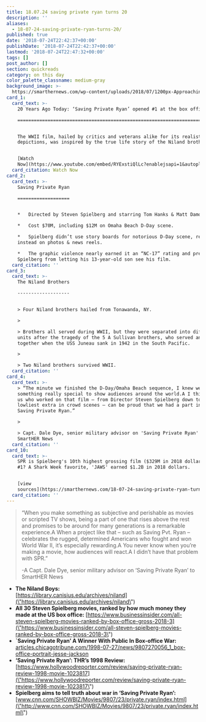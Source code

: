 ```yaml
---
title: 18.07.24 saving private ryan turns 20
description: ''
aliases:
  - 18-07-24-saving-private-ryan-turns-20/
published: true
date: '2018-07-24T22:42:37+00:00'
publishDate: '2018-07-24T22:42:37+00:00'
lastmod: '2018-07-24T22:47:32+00:00'
tags: []
post_author: []
section: quickreads
category: on this day
color_palette_classname: medium-gray
background_image: >-
  https://smarthernews.com/wp-content/uploads/2018/07/1200px-Approaching_Omaha.jpg
card_1:
  card_text: >-
    20 Years Ago Today: ‘Saving Private Ryan’ opened #1 at the box office

    =====================================================================


    The WWII film, hailed by critics and veterans alike for its realistic battle
    depictions, was inspired by the true life story of the Niland brothers.


    [Watch
    Now](https://www.youtube.com/embed/RYExstiQlLc?enablejsapi=1&autoplay=1&rel=0)
  card_citation: Watch Now
card_2:
  card_text: >-
    Saving Private Ryan

    ===================


    *   Directed by Steven Spielberg and starring Tom Hanks & Matt Damon

    *   Cost $70M, including $12M on Omaha Beach D-Day scene.

    *   Spielberg didn’t use story boards for notorious D-Day scene, relying
    instead on photos & news reels.

    *   The graphic violence nearly earned it an “NC-17” rating and prevented
    Spielberg from letting his 13-year-old son see his film.
  card_citation: ''
card_3:
  card_text: >-
    The Niland Brothers

    -------------------


    > Four Niland brothers hailed from Tonawanda, NY.

    > 

    > Brothers all served during WWII, but they were separated into different
    units after the tragedy of the 5 A Sullivan brothers, who served and died
    together when the USS Juneau sank in 1942 in the South Pacific.

    > 

    > Two Niland brothers survived WWII.
  card_citation: ''
card_4:
  card_text: >-
    > “The minute we finished the D-Day/Omaha Beach sequence, I knew we had
    something really special to show audiences around the world.A I think all of
    us who worked on that film – from Director Steven Spielberg down to the
    lowliest extra in crowd scenes – can be proud that we had a part in making
    Saving Private Ryan.”

    > 

    > Capt. Dale Dye, senior military advisor on 'Saving Private Ryan' to
    SmartHER News
  card_citation: ''
card_10:
  card_text: >-
    SPR is Spielberg's 10th highest grossing film ($329M in 2018 dollars). His
    #1? A Shark Week favorite, 'JAWS' earned $1.2B in 2018 dollars.


    [view
    sources](https://smarthernews.com/18-07-24-saving-private-ryan-turns-20/)
  card_citation: ''
---
```

> “When you make something as subjective and perishable as movies or scripted TV shows, being a part of one that rises above the rest and promises to be around for many generations is a remarkable experience.A When a project like that – such as Saving Pvt. Ryan – celebrates the rugged, determined Americans who fought and won World War II, it’s especially rewarding.A You never know when you’re making a movie, how audiences will react.A I didn’t have that problem with SPR.”
> 
> \-A Capt. Dale Dye, senior military advisor on ‘Saving Private Ryan’ to SmartHER News

*   **The Niland Boys:**  
    [https://library.canisius.edu/archives/niland](\"https://library.canisius.edu/archives/niland\")
*   **All 30 Steven Spielberg movies, ranked by how much money they made at the US box office:** [https://www.businessinsider.com/all-steven-spielberg-movies-ranked-by-box-office-gross-2018-3](\"https://www.businessinsider.com/all-steven-spielberg-movies-ranked-by-box-office-gross-2018-3\")
*   **\`Saving Private Ryan’ A Winner With Public In Box-office War:**  
    [articles.chicagotribune.com/1998-07-27/news/9807270056\_1\_box-office-portrait-jesse-jackson](\"http://articles.chicagotribune.com/1998-07-27/news/9807270056_1_box-office-portrait-jesse-jackson\")
*   **‘Saving Private Ryan’: THR’s 1998 Review:**  
    [https://www.hollywoodreporter.com/review/saving-private-ryan-review-1998-movie-1023817](\"https://www.hollywoodreporter.com/review/saving-private-ryan-review-1998-movie-1023817\")
*   **Spielberg aims to tell truth about war in ‘Saving Private Ryan’:** [www.cnn.com/SHOWBIZ/Movies/9807/23/private.ryan/index.html](\"http://www.cnn.com/SHOWBIZ/Movies/9807/23/private.ryan/index.html\")